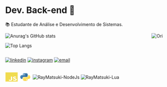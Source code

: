 # **Dev. Back-end 💅**

📚 Estudante de Análise e Desenvolvimento de Sistemas.

<img align="right" alt="Ori" height="380" src="https://images-wixmp-ed30a86b8c4ca887773594c2.wixmp.com/f/ea50a178-1579-4663-bc0b-87d7a94f2b0e/ddsozob-1457f0d3-e84b-4b53-9111-9a533044921a.png/v1/fit/w_375,h_375/dashing_and_bashing_by_icevia_ddsozob-375w.png?token=eyJ0eXAiOiJKV1QiLCJhbGciOiJIUzI1NiJ9.eyJzdWIiOiJ1cm46YXBwOjdlMGQxODg5ODIyNjQzNzNhNWYwZDQxNWVhMGQyNmUwIiwiaXNzIjoidXJuOmFwcDo3ZTBkMTg4OTgyMjY0MzczYTVmMGQ0MTVlYTBkMjZlMCIsIm9iaiI6W1t7ImhlaWdodCI6Ijw9MTAwMCIsInBhdGgiOiJcL2ZcL2VhNTBhMTc4LTE1NzktNDY2My1iYzBiLTg3ZDdhOTRmMmIwZVwvZGRzb3pvYi0xNDU3ZjBkMy1lODRiLTRiNTMtOTExMS05YTUzMzA0NDkyMWEucG5nIiwid2lkdGgiOiI8PTEwMDAifV1dLCJhdWQiOlsidXJuOnNlcnZpY2U6aW1hZ2Uub3BlcmF0aW9ucyJdfQ.ep_sozqDdLmuCMvcnH1MMXFY23sHQJwR39Pcptsl08Y">

![Anurag's GitHub stats](https://github-readme-stats.vercel.app/api?username=Rayannematsuki&show_icons=true&theme=tokyonight)

![Top Langs](https://github-readme-stats.vercel.app/api/top-langs/?username=RayanneMatsuki&layout=compact&theme=tokyonight)

##
[![linkedin](https://img.shields.io/badge/linkedin-0A66C2?style=for-the-badge&logo=linkedin&logoColor=white)](https://www.linkedin.com/in/rayannematsuki/)
[![instagram](https://img.shields.io/badge/instagram-E4405F?style=for-the-badge&logo=instagram&logoColor=white)](https://www.instagram.com/rayannecastro24/)
[![email](https://img.shields.io/badge/email-0078D4?style=for-the-badge&logo=microsoft-outlook&logoColor=white)](mailto:rayannematsuki@hotmail.com)


  <div style="display: inline_block"><br>
    <img align="center" alt="RayMatsuki-Js" height="30" width="40" src="https://raw.githubusercontent.com/devicons/devicon/master/icons/javascript/javascript-plain.svg">
    <img align="center" alt="RayMatsuki-Python" height="30" width="40" src="https://raw.githubusercontent.com/devicons/devicon/master/icons/python/python-original.svg">
    <img align="center" alt="RayMatsuki-NodeJs" height="30" width="40" src="https://cdn.jsdelivr.net/gh/devicons/devicon/icons/nodejs/nodejs-original.svg">
   <img align="center" alt="RayMatsuki-Lua" height="30" width="40" src="https://cdn.jsdelivr.net/gh/devicons/devicon/icons/lua/lua-original-wordmark.svg" />
  </div>
  
